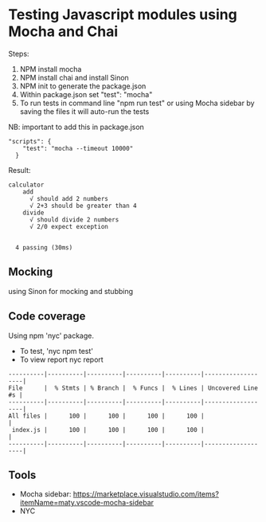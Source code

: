 # Testing Javascript modules using Mocha and Chai

Steps:
1. NPM install mocha
2. NPM install chai and install Sinon
3. NPM init to generate the package.json
4. Within package.json set "test": "mocha"
5. To run tests in command line "npm run test" or using Mocha sidebar by saving the files it will auto-run the tests

NB: important to add this in package.json

```
"scripts": {
    "test": "mocha --timeout 10000"
  }
```

Result:

```
calculator
    add
      √ should add 2 numbers
      √ 2+3 should be greater than 4
    divide
      √ should divide 2 numbers
      √ 2/0 expect exception


  4 passing (30ms)
```

## Mocking
using Sinon for mocking and stubbing

## Code coverage

Using npm 'nyc' package.

- To test, 'nyc npm test'
- To view report nyc report

```
----------|----------|----------|----------|----------|-------------------|
File      |  % Stmts | % Branch |  % Funcs |  % Lines | Uncovered Line #s |
----------|----------|----------|----------|----------|-------------------|
All files |      100 |      100 |      100 |      100 |                   |
 index.js |      100 |      100 |      100 |      100 |                   |
----------|----------|----------|----------|----------|-------------------|
```

## Tools
- Mocha sidebar: https://marketplace.visualstudio.com/items?itemName=maty.vscode-mocha-sidebar
- NYC